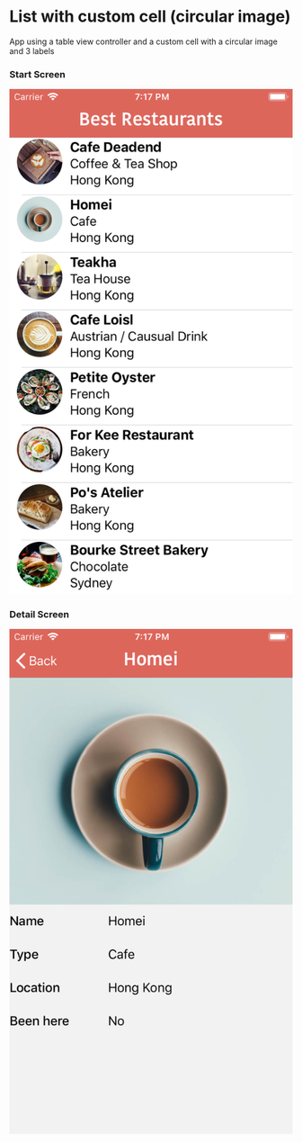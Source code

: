 # List with custom cell (circular image)
App using a table view controller and a custom cell with a circular  image and 3 labels
### Start Screen
![Start screen](screenshots/screen1.png)
### Detail Screen
![Detail screen](screenshots/screen2.png)
